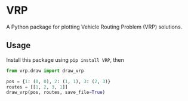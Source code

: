 # VRP

A Python package for plotting Vehicle Routing Problem (VRP) solutions.

## Usage

Install this package using `pip install VRP`, then

```Python
from vrp.draw import draw_vrp

pos = {1: (0, 0), 2: (1, 1), 3: (2, 3)}
routes = [[1, 2, 3, 1]]
draw_vrp(pos, routes, save_file=True)
```